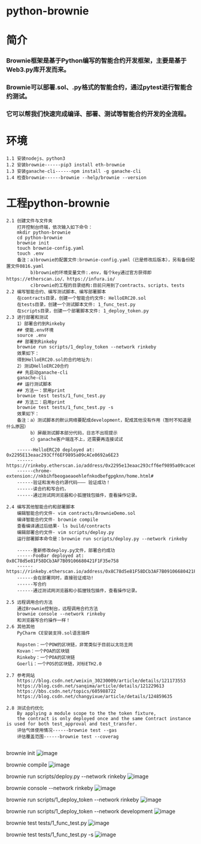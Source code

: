 # python-brownie

# 简介
### Brownie框架是基于Python编写的智能合约开发框架，主要是基于Web3.py库开发而来。
### Brownie可以部署.sol、.py格式的智能合约，通过pytest进行智能合约测试。
### 它可以帮我们快速完成编译、部署、测试等智能合约开发的全流程。

# 环境
```
1.1 安装nodejs、python3
1.2 安装brownie------pip3 install eth-brownie
1.3 安装ganache-cli------npm install -g ganache-cli
1.4 检查brownie------brownie --help/brownie --version
```

# 工程python-brownie
```
2.1 创建文件与文件夹
    打开控制台终端，依次输入如下命令：
    mkdir python-brownie
    cd python-brownie
    brownie init
    touch brownie-config.yaml
    touch .env
    备注：a)brownie的配置文件:brownie-config.yaml（已是修改后版本），另有备份配置文件0816.yaml
         b)brownie的环境变量文件:.env，每个key通过官方获得即https://etherscan.io/、https://infura.io/
         c)brownie的工程的目录结构:目前只用到了contracts、scripts、tests
2.2 编写智能合约、编写测试脚本、编写部署脚本
    在contracts目录，创建一个智能合约文件: HelloERC20.sol
    在tests目录，创建一个测试脚本文件: 1_func_test.py
    在scripts目录，创建一个部署脚本文件: 1_deploy_token.py
2.3 进行部署和测试
    1）部署合约到Rinkeby
    ## 使能.env环境
    source .env
    ## 部署到Rinkeby
    brownie run scripts/1_deploy_token --network rinkeby
    效果如下：
    得到HelloERC20.sol的合约地址为: 
    2）测试HelloERC20合约
    ## 先启动ganache-cli
    ganache-cli
    ## 运行测试脚本
    ## 方法一：禁用print
    brownie test tests/1_func_test.py
    ## 方法二：启用print
    brownie test tests/1_func_test.py -s
    效果如下：
    备注：a）测试脚本的默认网络要配成development，配成其他没有作用（暂时不知道是什么原因）
         b）屏蔽测试脚本部分代码，日志不出现提示
         c）ganache客户端连不上，还需要再连接试试

    ------HelloERC20 deployed at: 0x2295E13eaac293Cff6EF9895a09cACe0692a6E23
    ------https://rinkeby.etherscan.io/address/0x2295e13eaac293cff6ef9895a09cace0692a6e23#code
    ------chrome-extension://nkbihfbeogaeaoehlefnkodbefgpgknn/home.html#
    ------验证和发布合约源代码———	验证成功！
    ------读合约和写合约，
    ------通过测试网浏览器和小狐狸钱包插件，查看操作记录。

2.4 编写其他智能合约和部署脚本
    编辑智能合约文件- vim contracts/BrownieDemo.sol
    编译智能合约文件- brownie compile
    查看编译通过后结果- ls build/contracts
    编辑部署合约文件- vim scripts/deploy.py
    运行部署脚本命令是：brownie run scripts/deploy.py --network rinkeby

    ------重新修改deploy.py文件，部署合约成功
    ------FooBar deployed at: 0x8C78d5e81F58DCb3AF7B09106680421F1F35e758
    ------https://rinkeby.etherscan.io/address/0x8C78d5e81F58DCb3AF7B09106680421F1F35e758#code
    ------会在部署同时，直接验证成功!
    ------写合约
    ------通过测试网浏览器和小狐狸钱包插件，查看操作记录。

2.5 远程调用合约方法
    通过Brownie控制台，远程调用合约方法
    brownie console --network rinkeby
    和浏览器写合约操作一样！    
2.6 其他其他
    PyCharm CE安装支持.sol语言插件

    Ropsten：一个POW的区块链，非常类似于目前以太坊主网
    Kovan：一个POA的区块链
    Rinkeby：一个POA的区块链
    Goerli：一个POS的区块链，对标ETH2.0

2.7 参考网站
    https://blog.csdn.net/weixin_30230009/article/details/121173553
    https://blog.csdn.net/sanqima/article/details/121229613
    https://bbs.csdn.net/topics/605988722
    https://blog.csdn.net/changyixue/article/details/124859635
    
2.8 测试合约优化
    By applying a module scope to the the token fixture, 
    the contract is only deployed once and the same Contract instance is used for both test_approval and test_transfer.
    评估气体使用情况------brownie test --gas
    评估覆盖范围------brownie test --coverag
    
```
brownie init
![image](https://user-images.githubusercontent.com/77438845/185853786-6cb97310-6a55-4b03-85db-b1174802093d.png)

brownie compile
![image](https://user-images.githubusercontent.com/77438845/185854133-1d2ed662-bd8e-4f4d-9f27-688893ca63c1.png)

brownie run scripts/deploy.py --network rinkeby
![image](https://user-images.githubusercontent.com/77438845/185854385-6b3eb179-ed78-41da-8192-bff69a7f451b.png)

brownie console --network rinkeby
![image](https://user-images.githubusercontent.com/77438845/185854712-c36e9b61-8c30-4972-8a35-c0c9b87990ea.png)

brownie run scripts/1_deploy_token --network rinkeby
![image](https://user-images.githubusercontent.com/77438845/185855271-a1f1249a-5b39-47ce-a894-76ac363a4c67.png)

brownie run scripts/1_deploy_token --network development
![image](https://user-images.githubusercontent.com/77438845/185855468-439d3559-8a9b-45ac-9f7d-f5acbba83c76.png)

brownie test tests/1_func_test.py
![image](https://user-images.githubusercontent.com/77438845/185854956-bd2e2276-8de9-4dd2-bbc4-0a941a84ed11.png)

brownie test tests/1_func_test.py -s
![image](https://user-images.githubusercontent.com/77438845/186886626-a2c8003c-bb05-4099-b8b0-2109a55fcf64.png)


